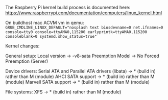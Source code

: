 The Raspberry Pi kernel build process is documented here:
https://www.raspberrypi.com/documentation/computers/linux_kernel.html


On buildhost mac ACVM vm in qemu: 
``GRUB_CMDLINE_LINUX_DEFAULT="nosplash text biosdevname=0 net.ifnames=0 console=tty0 console=ttyAMA0,115200 earlyprintk=ttyAMA0,115200 consoleblank=0 systemd.show_status=true"``

Kernel changes:

General setup:
Local version -> -v8-sata
Preemption Model -> No Forced Preemption (Server)

Device drivers:
Serial ATA and Parallel ATA drivers (libata) -> * (build in) rather than M (module)
AHCI SATA support -> * (build in) rather than M (module)
Marvell SATA support -> * (build in) rather than M (module)

File systems:
XFS -> * (build in) rather than M (module)
